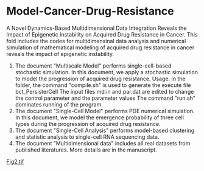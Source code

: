# Model-Cancer-Drug-Resistance
A Novel Dynamics-Based Multidimensional Data Integration Reveals the Impact of Epigenetic Instability on Acquired Drug Resistance in Cancer.
This fold includes the codes for multidimensinal data analysis and numerical simulation of mathematical modeling of acquired drug resistance in cancer reveals the impact of epigenetic instability.
1. The document "Multiscale Model" performs single-cell-based stochastic simulation. In this document, we  apply a stochastic simulation to model the progression of acquired drug resistance.
Usage:
In the folder, the command "compile.sh" is used to generate the execute file bct_PersisterCell
The input files md.in and par.dat are edited to change the control parameter and the parameter values
The command "run.sh" dominates running of the program.
2. The document "Single-Cell Model" performs PDE numerical simulation. In this document, we model the emergence probability of three cell types during the progression of acquired drug resistance.
3. The document "Single-Cell Analysis" performs model-based clustering and statistic analysis to single-cell RNA sequencing data.
4. The document "Multidimensional data" includes all real datasets from published literatures. More details are in the manuscript.

[Fig2.tif](https://github.com/user-attachments/files/22683784/Fig2.tif)
